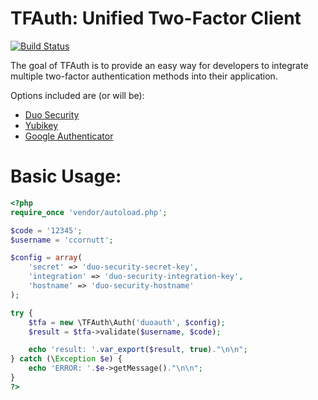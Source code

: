 TFAuth: Unified Two-Factor Client
=====================

[![Build Status](https://secure.travis-ci.org/enygma/tfauth.png?branch=master)](http://travis-ci.org/enygma/tfauth)

The goal of TFAuth is to provide an easy way for developers to integrate multiple 
two-factor authentication methods into their application.

Options included are (or will be):

- [Duo Security](http://duosecurity.com)
- [Yubikey](http://yubico.com)
- [Google Authenticator](https://code.google.com/p/google-authenticator)

Basic Usage:
=====================

```php
<?php
require_once 'vendor/autoload.php';

$code = '12345';
$username = 'ccornutt';

$config = array(
    'secret' => 'duo-security-secret-key',
    'integration' => 'duo-security-integration-key',
    'hostname' => 'duo-security-hostname'
);

try {
    $tfa = new \TFAuth\Auth('duoauth', $config);
    $result = $tfa->validate($username, $code);

    echo 'result: '.var_export($result, true)."\n\n";    
} catch (\Exception $e) {
    echo 'ERROR: '.$e->getMessage()."\n\n";
}
?>
```